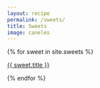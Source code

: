 ```yaml
---
layout: recipe
permalink: /sweets/
title: Sweets
image: caneles
---
```


{% for sweet in site.sweets %}
<p><a href="{{ site.baseurl }}{{ sweet.url }}">{{ sweet.title }}</a></p>
{% endfor %}